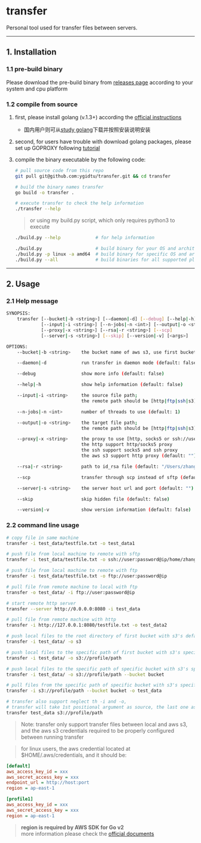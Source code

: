 # transfer

Personal tool used for transfer files between servers.

---

## 1. Installation

### 1.1 pre-build binary

Please download the pre-build binary from [releases page](https://github.com/ygidtu/transfer/releases) according to your system and cpu platform

### 1.2 compile from source

1. first, please install golang (v.1.3+) according the [official instructions](https://go.dev/doc/install)
   - 国内用户则可从[study golang](https://studygolang.com/dl)下载并按照安装说明安装 
2. second, for users have trouble with download golang packages, please set up GOPROXY following [tutorial](https://goproxy.io/)
3. compile the binary executable by the following code:
   ```bash
   # pull source code from this repo
   git pull git@github.com:ygidtu/transfer.git && cd transfer
   
   # build the binary names transfer 
   go build -o transfer . 
   
   # execute transfer to check the help information
   ./transfer --help
   ```
   
   > or using my build.py script, which only requires python3 to execute
   ```bash
   ./build.py --help             # for help information
   
   ./build.py                    # build binary for your OS and architecture
   ./build.py -p linux -a amd64  # build binary for specific OS and architecture
   ./build.py --all              # build binaries for all supported platforms and architectures              
   ```
   
---

## 2. Usage

### 2.1 Help message

```bash
SYNOPSIS:
    transfer [--bucket|-b <string>] [--daemon|-d] [--debug] [--help|-h]
             [--input|-i <string>] [--n-jobs|-n <int>] [--output|-o <string>]
             [--proxy|-x <string>] [--rsa|-r <string>] [--scp]
             [--server|-s <string>] [--skip] [--version|-v] [<args>]

OPTIONS:
    --bucket|-b <string>    the bucket name of aws s3, use first bucket as default in buckets lis (default: "")

    --daemon|-d             run transfer in daemon mode (default: false)

    --debug                 show more info (default: false)

    --help|-h               show help information (default: false)

    --input|-i <string>     the source file path;
                            the remote path should be [http|ftp|ssh|s3]://user:password@ip:port/path (default: "")

    --n-jobs|-n <int>       number of threads to use (default: 1)

    --output|-o <string>    the target file path;
                            the remote path should be [http|ftp|ssh|s3]://user:password@ip:port/path (default: "")

    --proxy|-x <string>     the proxy to use [http, socks5 or ssh://user:passwd@host:port]; 
                            the http support http/socks5 proxy
                            the ssh support socks5 and ssh proxy
                            the aws s3 support http proxy (default: "")

    --rsa|-r <string>       path to id_rsa file (default: "/Users/zhangyiming/.ssh/id_rsa")

    --scp                   transfer through scp instead of sftp (default: false)

    --server|-s <string>    the server host url and port (default: "")

    --skip                  skip hidden file (default: false)

    --version|-v            show version information (default: false)
```

### 2.2 command line usage

```bash
# copy file in same machine
transfer -i test_data/testfile.txt -o test_data1

# push file from local machine to remote with sftp
transfer -i test_data/testfile.txt -o ssh://user:password@ip/home/zhang

# push file from local machine to remote with ftp
transfer -i test_data/testfile.txt -o ftp://user:password@ip

# pull file from remote machine to local with ftp
transfer -o test_data/ -i ftp://user:password@ip

# start remote http server
transfer --server http://0.0.0.0:8080 -i test_data

# pull file from remote machine with http
transfer -i http://127.0.0.1:8080/testfile.txt -o test_data2

# push local files to the root directory of first bucket with s3's default profile
transfer -i test_data/ -o s3

# push local files to the specific path of first bucket with s3's specific profile
transfer -i test_data/ -o s3://profile/path

# push local files to the specific path of specific bucket with s3's specific profile
transfer -i test_data/ -o s3://profile/path --bucket bucket

# pull files from the specific path of specific bucket with s3's specific profile to local
transfer -i s3://profile/path --bucket bucket -o test_data

# transfer also support neglect th -i and -o, 
# transfer will take 1st positional argument as source, the last one as target
transfer test_data s3://profile/path
```

> Note: transfer only support transfer files between local and aws s3, and the aws s3 credentials required to be properly configured between running transfer

> for linux users, the aws credential located at $HOME/.aws/credentials, and it should be:
```ini
[default]
aws_access_key_id = xxx
aws_secret_access_key = xxx
endpoint_url = http://host:port
region = ap-east-1

[profile1]
aws_access_key_id = xxx
aws_secret_access_key = xxx
region = ap-east-1
```

> **region is required by AWS SDK for Go v2**    
> more information please check the [official documents](https://docs.aws.amazon.com/cli/latest/userguide/cli-configure-files.html)